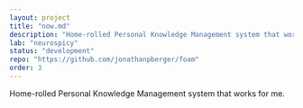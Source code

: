 ```yaml
---
layout: project
title: "now.md"
description: "Home-rolled Personal Knowledge Management system that works for me."
lab: "neurospicy"
status: "development"
repo: "https://github.com/jonathanpberger/foam"
order: 3
---
```


Home-rolled Personal Knowledge Management system that works for me.
